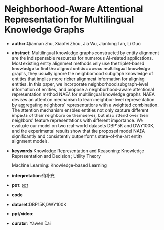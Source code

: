 # Neighborhood-Aware Attentional Representation for Multilingual Knowledge Graphs

- **author**:Qiannan Zhu, Xiaofei Zhou, Jia Wu, Jianlong Tan, Li Guo

- **abstract**: Multilingual knowledge graphs constructed by entity alignment are the indispensable resources for numerous AI-related applications. Most existing entity alignment methods only use the triplet-based knowledge to find the aligned entities across multilingual knowledge graphs, they usually ignore the neighborhood subgraph knowledge of entities that implies more richer alignment information for aligning entities. In this paper, we incorporate neighborhood subgraph-level information of entities, and propose a neighborhood-aware attentional representation method NAEA for multilingual knowledge graphs. NAEA devises an attention mechanism to learn neighbor-level representation by aggregating neighbors' representations with a weighted combination. The attention mechanism enables entities not only capture different impacts of their neighbors on themselves, but also attend over their neighbors' feature representations with different importance. We evaluate our model on two real-world datasets DBP15K and DWY100K, and the experimental results show that the proposed model NAEA significantly and consistently outperforms state-of-the-art entity alignment models.

- **keywords**:Knowledge Representation and Reasoning: Knowledge Representation and Decision ; Utility Theory

  Machine Learning: Knowledge-based Learning

- **interpretation**:待补充

- **pdf**: [pdf](https://www.ijcai.org/proceedings/2019/0269.pdf)

- **code**:

- **dataset**:DBP15K,DWY100K

- **ppt/video**:

- **curator**: Yawen Dai